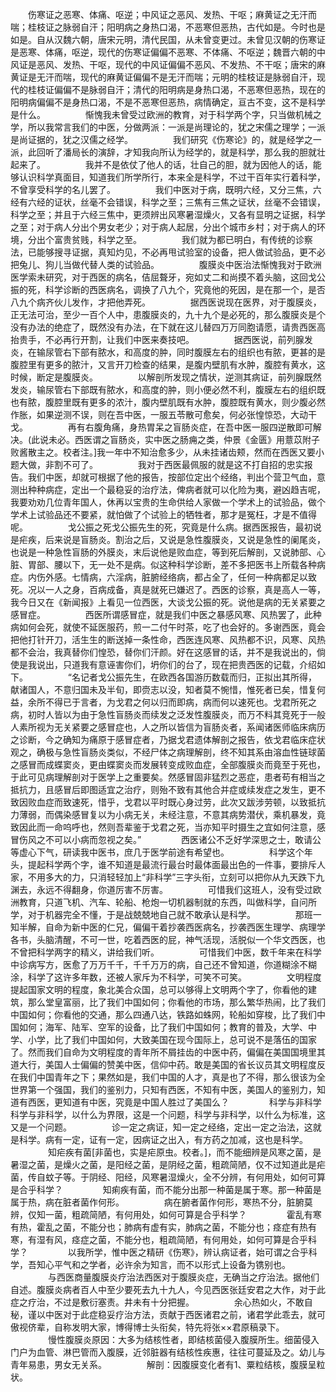 <!-- { "loadSidebar": true } -->
　　伤寒证之恶寒、体痛、呕逆；中风证之恶风、发热、干呕；麻黄证之无汗而喘；桂枝证之脉弱自汗；阳明病之身热口渴，不恶寒但恶热，古代如是。今时也是如是。自从汉魏六朝，唐宋元明，清代民国，从未曾变更过。未曾见汉朝的伤寒证是恶寒、体痛，呕逆，现代的伤寒证偏偏不恶寒、不体痛、不呕逆；魏晋六朝的中风证是恶风、发热、干呕，现代的中风证偏偏不恶风、不发热、不干呕；唐宋的麻黄证是无汗而喘，现代的麻黄证偏偏不是无汗而喘；元明的桂枝证是脉弱自汗，现代的桂枝证偏偏不是脉弱自汗；清代的阳明病是身热口渴，不恶寒但恶热，现在的阳明病偏偏不是身热口渴，不是不恶寒但恶热，病情确定，亘古不变，这不是科学是什么。
　　
　　惭愧我未曾受过欧洲的教育，对于科学两个字，只当做机械之学，所以我常言我们的中医，分做两派：一派是尚理论的，犹之宋儒之理学；一派是尚证据的，犹之汉儒之经学。
　　
　　我们研究《伤寒论》的，就是经学之一派，此回听了潘局长的演辞，才知我向所认为经学的，就是科学，那么我的胆就壮起来了。
　　
　　我并不是依仗了他人的话，壮自己的胆，就为因他人的话，能够认识科学真面目，知道我们所学所行，本来全是科学，不过干百年实行着科学，不曾享受科学的名儿罢了。
　　
　　我们中医对于病，既明六经，又分三焦，六经有六经的证状，丝毫不会错误，科学之至；三焦有三焦之证状，丝毫不会错误，科学之至；并且于六经三焦中，更须辨出风寒暑湿燥火，又各有显明之证据，科学之至；对于病人分出个男女老少；对于病人起居，分出个城市乡村；对于病人的环境，分出个富贵贫贱，科学之至。
　　
　　我们就为都已明白，有传统的诊察法，已能够搜寻证据，真知灼见，不必再甩试验室的设备，把人做试验品，更不必把兔儿、狗儿当做代替人类的试验品。
　　
　　腹膜炎中医治法惭愧我对于欧洲医学索未研究，对于西医的病名，佶屈聱牙，宛如丈二和尚摸不着头脑，这回戈公振的死，科学诊断的西医病名，调换了八九个，究竟他的死因，是在那一个，是否八九个病齐伙儿发作，才把他弄死。
　　
　　据西医说现在医界，对于腹膜炎，正无法可治，至少一百个人中，患腹膜炎的，九十九个是必死的，那么腹膜炎是个没有办法的绝症了，既然没有办法，在下就在这儿替四万万同胞请愿，请贵西医高抬贵手，不必再行开割，让我们中医来奏技吧。
　　
　　据西医说，前列腺发炎，在输尿管右下部有脓水，和高度的肿，同时腹膜左右的组织也有脓，更甚的是腹腔里有更多的脓汁，又言开刀检查的结果，是腹内壁肌有水肿，腹腔有黄水，这时候，断定是腹膜炎。
　　
　　以解剖所发现之情状，逆测其病证，前列腺既然发炎，输尿管右下部既有脓水，和高度的肿，则小便必然不利，腹膜左右的组织既也有脓，腹腔里既有更多的浓汁，腹内壁肌既有水肿，腹腔既有黄水，则少腹必然作胀，如果逆测不误，则在吾中医，一服五苓散可愈矣，何必张惶惊恐，大动干戈。
　　
　　再有右腹角痛，身热胃呆之盲肠炎症，在吾中医一服四逆散即可解决。(此说未必。西医谓之盲肠炎，实中医之肠痈之类，仲景《金匮》用薏苡附子败酱散主之。校者注。]我一年中不知治愈多少，从未挂诸齿颊，然而在西医又要小题大做，非割不可了。
　　
　　我对于西医最佩服的就是这不打自招的忠实报告。我们中医，却就可根据了他的报告，按部位定出个经络，判出个营卫气血，意测出种种病症，定出一个最稳妥的治疗法，俾病者就可以化险为夷，避凶趋吉呢，我要劝劝几位青年国人，休再以宝贵的生命供给人家做一个学术上的试验品，做个学术上试验品还不要紧，就怕做了个试验上的牺牲者，那才是冤枉，才是不值得呢。
　　
　　戈公振之死戈公振先生的死，究竟是什么病。据西医报告，最初说是疟疾，后来说是盲肠炎。割治之后，又说是急性腹膜炎，又说是急性的阑尾炎，也说是一种急性盲肠的外膜炎，末后说他是败血症，等到死后解剖，又说肺部、心脏、胃部、腰以下，无一处不是病。似这种科学诊断，差不多把医书上所载各种病症。内伤外感。七情病，六淫病，脏腑经络病，都占全了，任何一种病都足以致死。况以一人之身，百病成备，真是就死已嫌迟了。西医的诊察，真是高人一等，我今日又在《新闻报》上看见一位西医，大谈戈公振的死。说他是病的无关紧要之感冒症。
　　
　　西医所谓感冒症，就是我们中医之暴感风寒、风热罢了，此种病如何会死，就使不延医服药，煎一二付午时茶，吃了也会好的。多谢西医，竟会把他打针开刀，活生生的断送掉一条性命，西医连风寒、风热都不识，风寒、风热都不会治，我真替你们惶恐，替你们汗颜。好在这感冒的话，并不是我说出的，倘使是我说出，只道我有意诬害你们，坍你们的台了，现在把贵西医的记载，介绍如下。
　　
　　“名记者戈公振先生，在欧西各国游历数载而归，正拟出其所得，献诸国人，不意归国未及半旬，即赍志以没，知者莫不惋惜，惟死者已矣，惜复何益，余所不得已于言者，为戈君之何以归而即病，病而何以速死也。戈君所死之病，初时人皆以为由于急性盲肠炎而续发之泛发性腹膜炎，而万不料其竞死于一般人素所视为无关紧要之感冒症也，人之所以皆信为盲肠炎者，系闻诸医师临床病历之诊断，今之确知为痛原于感冒症者，乃据戈君遗体解剖之报告，依戈君临床症状观之，确极与急性盲肠炎类似，不经尸体之病理解剖，终不知其系由溶血性链球菌之感冒而成蝶窦炎，更由蝶窦炎而发展转变成败血症，全部腹膜炎而竟至于死也，于此可见病理解剖对于医学上之重要矣。然感冒固非猛烈之恶症，患者苟有相当之抵抗力，且感冒后即图适宜之治疗，则殆不致有其他合并症或续发症之发生，更不致因败血症而致速死，惜乎，戈君以平时既心身过劳，此次又跋涉劳顿，以致抵抗力薄弱，而偶染感冒复以为小病无关，未经注意，不意其病势潜伏，乘机暴发，竟致因此而一命呜呼也，然则吾辈鉴于戈君之死，当亦知平时摄生之宜如何注意，感冒伤风之不可以小病而忽视之矣。”
　　
　　西医诸公不乏好学深思之士，敢请公等虚心下气，研读我中医书，庶几于医学前途有希望也。
　　
　　科学这个年头，提起科学两个字，谁不知道是最流行最台时最体面最出色的一件事，要排斥人家，不用多大的力，只消轻轻加上“非科学”三字头衔，立刻可以把你从九天跌下九渊去，永远不得翻身，你道厉害不厉害。
　　
　　可惜我们这班人，没有受过欧洲教育，只道飞机、汽车、轮船、枪炮一切机器制就的东西，叫做科学，自问所学，对于机器完全不懂，于是战兢兢地自己就不敢承认是科学。
　　
　　那班一知半解，自命为新中医的仁兄，偏偏干着抄袭西医病名，抄袭西医生理学、病理学各书，头脑清醒，不可一世，吃着西医的屁，神气活现，活脱似一个华文西医，也不曾把科学两字的精义，讲给我们听。
　　
　　可惜我们中医，数千年来在科学中诊病写方，医愈了万万千千，千千万万的病，自己还不曾知道，你道糊涂不糊涂，科学了这许多年数，还被人家斥为不科学，可笑不可笑。
　　
　　文明程度提起国家文明的程度，象北美合众国，总可以够得上文明两个字了，你看他的建筑，那么堂皇富丽，比了我们中国如何；你看他的市场，那么繁华热闹，比了我们中国如何；你看他的交通，那么四通八达，铁路如蛛网，轮船如穿梭，比了我们中国如何；海军、陆军、空军的设备，比了我们中国如何；教育的普及，大学、中学、小学，比了我们中国如何，大致美国在现今国际上，总可说不是落伍的国家了。然而我们自命为文明程度的青年所不屑挂齿的中医中药，偏偏在美国国境里其道大行，美国人士偏偏的赞美中医，信仰中药。敢是美国的省长议员其文明程度反在我们中国青年之下；果然如是，我们中国的人才，真是也了不得，那么很该为全世界第一个强国，我们的鉴别力，只知有西医，不知有中医，美国人的鉴别力，知道有西医，更知道有中医，究竟是中国人胜过了美国么？
　　
　　科学与非科学科学与非科学，以什么为界限，这是一个问题，科学与非科学，以什么为标准，这又是一个问题。
　　
　　诊一定之病证，知一定之经络，定出一定之治法，这就是科学。病有一定，证有一定，因病证之出入，有方药之加减，这也是科学。
　　
　　知疟疾有菌[非菌也，实是疟原虫。校者。]，而不能细辨是风寒之菌，是暑湿之菌，是燥火之菌，是阳经之菌，是阴经之菌，粗疏简陋，仅不过知道此是疟菌，传自蚊子等。于阴经、阳经，风寒暑湿燥火，全不分辨，有何用处，如何可算是合乎科学？
　　
　　知痢疾有菌，而不能分出那一种菌是属于寒。那一种菌是属于热，病在脏者菌作何形。
　　
　　病在腑者菌作何形，寒热不分，脏腑莫辨，仅知一菌，粗疏简陋，有何用处，如何可算是合乎科学？
　　
　　霍乱有寒有热，霍乱之菌，不能分也；肺病有虚有实，肺病之菌，不能分也；痉症有热有寒，有湿有风，痉症之菌，不能分也，粗疏简陋，有何用处，如何可算是合乎科学？
　　
　　以我所学，惟中医之精研《伤寒》，辨认病证者，始可谓之合乎科学，吾知心平气和之学者，必许余为知言，而不以形式上设备为镌别也。
　　
　　与西医商量腹膜炎疗治法西医对于腹膜炎症，无确当之疗治法。据他们自述。腹膜炎病者百人中至少要死去九十九人，今见西医张廷安君之大作，对于此症之疗治，不过是敷衍塞责。井未有十分把握。
　　
　　余心热如火，不敢自秘，谨以中医对于此症稳妥疗治方法，贡献于西医诸君之前，诸君学此乖去，就可傲视侪辈，自称发明大家，博得博士头衔矣，特先将张××君原稿录下。
　　
　　慢性腹膜炎原因：大多为结核性者，即结核菌侵入腹膜所生。细菌侵入门户为血管、淋巴管而入腹膜，近邻脏器有结核性疾惠，往往可蔓延及之。幼儿与青年易患，男女无关系。
　　
　　解剖：因腹膜变化者有1、粟粒结核，腹膜呈粒状。
　　
